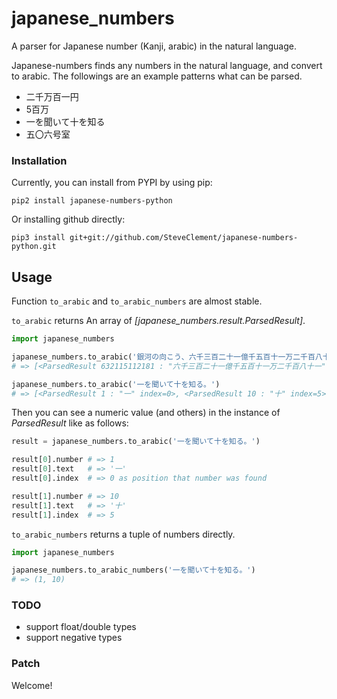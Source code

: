 # japanese_numbers

A parser for Japanese number (Kanji, arabic) in the natural language.

Japanese-numbers finds any numbers in the natural language, and convert to arabic.
The followings are an example patterns what can be parsed.

- 二千万百一円
- 5百万
- 一を聞いて十を知る
- 五〇六号室


### Installation

Currently, you can install from PYPI by using pip:

    pip2 install japanese-numbers-python

Or installing github directly:

    pip3 install git+git://github.com/SteveClement/japanese-numbers-python.git


## Usage

Function `to_arabic` and `to_arabic_numbers` are almost stable.

`to_arabic` returns An array of *[japanese_numbers.result.ParsedResult]*.

```python
import japanese_numbers

japanese_numbers.to_arabic('銀河の向こう、六千三百二十一億千五百十一万二千百八十一光年彼方。')
# => [<ParsedResult 632115112181 : "六千三百二十一億千五百十一万二千百八十一" index=7>]

japanese_numbers.to_arabic('一を聞いて十を知る。')
# => [<ParsedResult 1 : "一" index=0>, <ParsedResult 10 : "十" index=5>]

```


Then you can see a numeric value (and others) in the instance of *ParsedResult* like as follows:

```python
result = japanese_numbers.to_arabic('一を聞いて十を知る。')

result[0].number # => 1
result[0].text   # => '一'
result[0].index  # => 0 as position that number was found

result[1].number # => 10
result[1].text   # => '十'
result[1].index  # => 5

```

`to_arabic_numbers` returns a tuple of numbers directly.

```python
import japanese_numbers

japanese_numbers.to_arabic_numbers('一を聞いて十を知る。')
# => (1, 10)
```


### TODO

- support float/double types
- support negative types


### Patch

Welcome!

